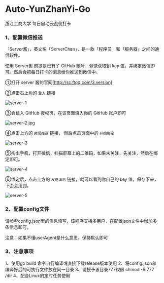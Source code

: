 # Auto-YunZhanYi-Go

浙江工商大学 每日自动云战役打卡

### 1、配置微信推送

「Server酱」，英文名「ServerChan」，是一款「程序员」和「服务器」之间的通信软件。

使用 Server酱 前提是已有了 GitHub 账号，登录获取到 key 值，并绑定微信即可。然后会把每日打卡的消息给你推送到微信中。

①打开 server 酱的官网[http://sc.ftqq.com/3.version]

②点击右上角的 `登入` 链接

![server-1](https://cdn.jsdelivr.net/gh/ruicky/ruicky.github.io/2020/06/05/jd-sign/server-1.jpg)

③会跳入 GitHub 授权页，在该页面填入你的 GitHub 账户即可

![server-2.jpg](https://cdn.jsdelivr.net/gh/ruicky/ruicky.github.io/2020/06/05/jd-sign/server-2.jpg)

④点击上方的 `微信推送` 链接， 然后点击页面中的 `开始绑定`

![server-3](https://cdn.jsdelivr.net/gh/ruicky/ruicky.github.io/2020/06/05/jd-sign/server-3.jpg)

⑤掏出手机，打开微信，扫描屏幕上的二维码，如果未关注，先关注，然后在绑定即可。

![server-4](https://cdn.jsdelivr.net/gh/ruicky/ruicky.github.io/2020/06/05/jd-sign/server-4.jpg)

⑥绑定后，点击上方的 `发送消息` 链接，就可以看到你自己的 key 值，保存下来，下面会用到。

![server-5](https://cdn.jsdelivr.net/gh/ruicky/ruicky.github.io/2020/06/05/jd-sign/server-5.jpg)

### 2、配置config文件

请参考config.json里的信息填写，该程序支持多用户，在配置json文件中增加多条信息即可。

注意：如果不懂userAgent是什么意思，保持默认即可

### 3、注意事项

1、使用go build 命令自行编译或直接下载release版本使用
2、将config.json和编译好后的可执行文件放在同一目录
3、请授予该目录777权限  chmod -R 777 /dir
4、配合Linux的定时任务使用
